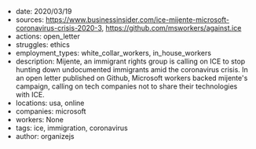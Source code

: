 - date: 2020/03/19
- sources: https://www.businessinsider.com/ice-mijente-microsoft-coronavirus-crisis-2020-3, https://github.com/msworkers/against.ice
- actions: open_letter
- struggles: ethics
- employment_types: white_collar_workers, in_house_workers
- description: Mijente, an immigrant rights group is calling on ICE to stop hunting down undocumented immigrants amid the coronavirus crisis. In an open letter published on Github, Microsoft workers backed mijente's campaign, calling on tech companies not to share their technologies with ICE.
- locations: usa, online
- companies: microsoft
- workers: None
- tags: ice, immigration, coronavirus
- author: organizejs
